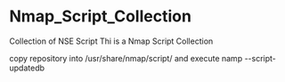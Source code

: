 # Nmap_Script_Collection
Collection of NSE Script
Thi is a Nmap Script Collection

copy repository into /usr/share/nmap/script/ and execute namp --script-updatedb
